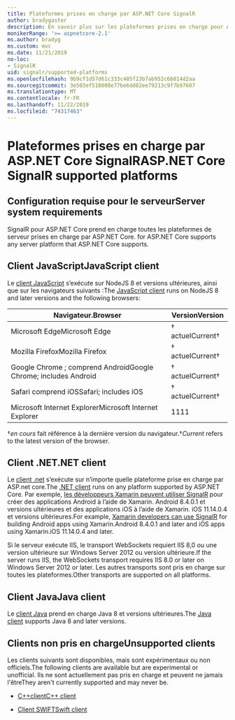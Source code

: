 ```yaml
---
title: Plateformes prises en charge par ASP.NET Core SignalR
author: bradygaster
description: En savoir plus sur les plateformes prises en charge pour ASP.NET Core SignalR.
monikerRange: '>= aspnetcore-2.1'
ms.author: bradyg
ms.custom: mvc
ms.date: 11/21/2019
no-loc:
- SignalR
uid: signalr/supported-platforms
ms.openlocfilehash: 9b9cf1d57d61c333c485f23b7ab952c66814d2aa
ms.sourcegitcommit: 3e503ef510008e77be6dd82ee79213c9f7b97607
ms.translationtype: MT
ms.contentlocale: fr-FR
ms.lasthandoff: 11/22/2019
ms.locfileid: "74317463"
---
```

# <a name="aspnet-core-opno-locsignalr-supported-platforms"></a><span data-ttu-id="d187e-103">Plateformes prises en charge par ASP.NET Core SignalR</span><span class="sxs-lookup"><span data-stu-id="d187e-103">ASP.NET Core SignalR supported platforms</span></span>

## <a name="server-system-requirements"></a><span data-ttu-id="d187e-104">Configuration requise pour le serveur</span><span class="sxs-lookup"><span data-stu-id="d187e-104">Server system requirements</span></span>

SignalR<span data-ttu-id="d187e-105"> pour ASP.NET Core prend en charge toutes les plateformes de serveur prises en charge par ASP.NET Core.</span><span class="sxs-lookup"><span data-stu-id="d187e-105"> for ASP.NET Core supports any server platform that ASP.NET Core supports.</span></span>

## <a name="javascript-client"></a><span data-ttu-id="d187e-106">Client JavaScript</span><span class="sxs-lookup"><span data-stu-id="d187e-106">JavaScript client</span></span>

<span data-ttu-id="d187e-107">Le [client JavaScript](xref:signalr/javascript-client) s’exécute sur NodeJS 8 et versions ultérieures, ainsi que sur les navigateurs suivants :</span><span class="sxs-lookup"><span data-stu-id="d187e-107">The [JavaScript client](xref:signalr/javascript-client) runs on NodeJS 8 and later versions and the following browsers:</span></span>

| <span data-ttu-id="d187e-108">Navigateur.</span><span class="sxs-lookup"><span data-stu-id="d187e-108">Browser</span></span>                         | <span data-ttu-id="d187e-109">Version</span><span class="sxs-lookup"><span data-stu-id="d187e-109">Version</span></span>         |
| ------------------------------- | --------------- |
| <span data-ttu-id="d187e-110">Microsoft Edge</span><span class="sxs-lookup"><span data-stu-id="d187e-110">Microsoft Edge</span></span>                  | <span data-ttu-id="d187e-111">&dagger; actuel</span><span class="sxs-lookup"><span data-stu-id="d187e-111">Current&dagger;</span></span> |
| <span data-ttu-id="d187e-112">Mozilla Firefox</span><span class="sxs-lookup"><span data-stu-id="d187e-112">Mozilla Firefox</span></span>                 | <span data-ttu-id="d187e-113">&dagger; actuel</span><span class="sxs-lookup"><span data-stu-id="d187e-113">Current&dagger;</span></span> |
| <span data-ttu-id="d187e-114">Google Chrome ; comprend Android</span><span class="sxs-lookup"><span data-stu-id="d187e-114">Google Chrome; includes Android</span></span> | <span data-ttu-id="d187e-115">&dagger; actuel</span><span class="sxs-lookup"><span data-stu-id="d187e-115">Current&dagger;</span></span> |
| <span data-ttu-id="d187e-116">Safari comprend iOS</span><span class="sxs-lookup"><span data-stu-id="d187e-116">Safari; includes iOS</span></span>            | <span data-ttu-id="d187e-117">&dagger; actuel</span><span class="sxs-lookup"><span data-stu-id="d187e-117">Current&dagger;</span></span> |
| <span data-ttu-id="d187e-118">Microsoft Internet Explorer</span><span class="sxs-lookup"><span data-stu-id="d187e-118">Microsoft Internet Explorer</span></span>     | <span data-ttu-id="d187e-119">11</span><span class="sxs-lookup"><span data-stu-id="d187e-119">11</span></span>              |

<span data-ttu-id="d187e-120">&dagger;*en cours* fait référence à la dernière version du navigateur.</span><span class="sxs-lookup"><span data-stu-id="d187e-120">&dagger;*Current* refers to the latest version of the browser.</span></span>

## <a name="net-client"></a><span data-ttu-id="d187e-121">Client .NET</span><span class="sxs-lookup"><span data-stu-id="d187e-121">.NET client</span></span>

<span data-ttu-id="d187e-122">Le [client .net](xref:signalr/dotnet-client) s’exécute sur n’importe quelle plateforme prise en charge par ASP.net core.</span><span class="sxs-lookup"><span data-stu-id="d187e-122">The [.NET client](xref:signalr/dotnet-client) runs on any platform supported by ASP.NET Core.</span></span> <span data-ttu-id="d187e-123">Par exemple, [les développeurs Xamarin peuvent utiliser SignalR](https://github.com/aspnet/Announcements/issues/305) pour créer des applications Android à l’aide de Xamarin. Android 8.4.0.1 et versions ultérieures et des applications iOS à l’aide de Xamarin. iOS 11.14.0.4 et versions ultérieures.</span><span class="sxs-lookup"><span data-stu-id="d187e-123">For example, [Xamarin developers can use SignalR](https://github.com/aspnet/Announcements/issues/305) for building Android apps using Xamarin.Android 8.4.0.1 and later and iOS apps using Xamarin.iOS 11.14.0.4 and later.</span></span>

<span data-ttu-id="d187e-124">Si le serveur exécute IIS, le transport WebSockets requiert IIS 8,0 ou une version ultérieure sur Windows Server 2012 ou version ultérieure.</span><span class="sxs-lookup"><span data-stu-id="d187e-124">If the server runs IIS, the WebSockets transport requires IIS 8.0 or later on Windows Server 2012 or later.</span></span> <span data-ttu-id="d187e-125">Les autres transports sont pris en charge sur toutes les plateformes.</span><span class="sxs-lookup"><span data-stu-id="d187e-125">Other transports are supported on all platforms.</span></span>

## <a name="java-client"></a><span data-ttu-id="d187e-126">Client Java</span><span class="sxs-lookup"><span data-stu-id="d187e-126">Java client</span></span>

<span data-ttu-id="d187e-127">Le [client Java](xref:signalr/java-client) prend en charge Java 8 et versions ultérieures.</span><span class="sxs-lookup"><span data-stu-id="d187e-127">The [Java client](xref:signalr/java-client) supports Java 8 and later versions.</span></span>

## <a name="unsupported-clients"></a><span data-ttu-id="d187e-128">Clients non pris en charge</span><span class="sxs-lookup"><span data-stu-id="d187e-128">Unsupported clients</span></span>

<span data-ttu-id="d187e-129">Les clients suivants sont disponibles, mais sont expérimentaux ou non officiels.</span><span class="sxs-lookup"><span data-stu-id="d187e-129">The following clients are available but are experimental or unofficial.</span></span> <span data-ttu-id="d187e-130">Ils ne sont actuellement pas pris en charge et peuvent ne jamais l'être</span><span class="sxs-lookup"><span data-stu-id="d187e-130">They aren't currently supported and may never be.</span></span>

* <span data-ttu-id="d187e-131">[C++client](https://github.com/aspnet/SignalR/tree/master/clients/cpp)</span><span class="sxs-lookup"><span data-stu-id="d187e-131">[C++ client](https://github.com/aspnet/SignalR/tree/master/clients/cpp)</span></span>

* <span data-ttu-id="d187e-132">[Client SWIFT](https://github.com/moozzyk/SignalR-Client-Swift)</span><span class="sxs-lookup"><span data-stu-id="d187e-132">[Swift client](https://github.com/moozzyk/SignalR-Client-Swift)</span></span>
